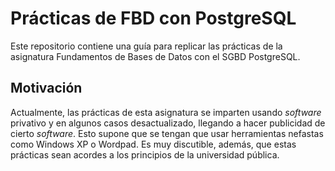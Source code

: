 # Prácticas de FBD con PostgreSQL

Este repositorio contiene una guía para replicar las prácticas de la asignatura Fundamentos de
Bases de Datos con el SGBD PostgreSQL.

## Motivación

Actualmente, las prácticas de esta asignatura se imparten usando *software* privativo y en algunos casos
desactualizado, llegando a hacer publicidad de cierto *software*. Esto supone que se tengan
que usar herramientas nefastas como Windows XP o Wordpad. Es muy discutible, además, que estas prácticas
sean acordes a los principios de la universidad pública.